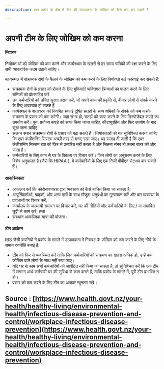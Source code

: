 ```yaml
---
description: आप प्रकोप के बीच में टीम की उत्पादकता के जोखिम को कैसे कम कर सकते हैं

---
```


# अपनी टीम के लिए जोखिम को कम करना

#### निवारण

नियोक्ताओं को जोखिम को कम करने और कार्यस्थल के खतरों से हर समय श्रमिकों की रक्षा करने के लिए सभी व्यावहारिक कदम उठाने चाहिए।

कार्यस्थल में संक्रामक रोगों के फैलने के जोखिम को कम करने के लिए नियोक्ता कई कार्रवाई कर सकते हैं:


* संक्रामक रोगों के प्रसार को रोकने के लिए बुनियादी व्यक्तिगत क्रियाओं का पालन करने के लिए श्रमिकों को प्रोत्साहित करें
* उन कर्मचारियों को उचित सुरक्षा प्रदान करें, जो अपने काम की प्रकृति से, बीमार लोगों से संपर्क करने के लिए आवश्यक हो सकते हैं
* कार्यस्थल के वातावरण की नियमित सफाई दूषित सतहों के साथ श्रमिकों के संपर्क को कम करके संक्रमण के प्रसार को कम करेगी। जहां संभव हो, सतहों को साफ करने के लिए डिस्पोजेबल कपड़े का उपयोग करें। पुन: प्रयोज्य कपड़े को साफ किया जाना चाहिए, कीटाणुरहित और फिर उपयोग के बाद सूख जाना चाहिए।
* संलग्न स्थान संक्रामक रोगों के प्रसार को बढ़ा सकते हैं। नियोक्ताओं को यह सुनिश्चित करना चाहिए कि एयर कंडीशनिंग सिस्टम अच्छी तरह से बनाए रखा जाए। यह सलाह दी जाती है कि एयर कंडीशनिंग सिस्टम हवा को फिर से प्रसारित नहीं करता है और जितना संभव हो उतना बाहर की ओर जाता है।
* कर्मचारियों के लिए काम से घर के विकल्प पर विचार करें। जिन लोगों का अनुसरण करने के लिए विशेष अनुपालन है (जैसे कि HIPAA \), वे कर्मचारियों के लिए एक निजी वीपीएन सेटअप कर सकते हैं।

#### आकस्मिकता

* आकलन करें कि कोरोनावायरस द्वारा व्यवसाय को कैसे बाधित किया जा सकता है;
* आपूर्तिकर्ताओं, ग्राहकों, और अन्य दलों के साथ मौजूदा अनुबंधों का मूल्यांकन करें और बल व्यवस्था के प्रावधानों पर विचार करें;
* कार्यालय के अस्थायी समापन पर विचार करें, घर की नीतियों और कर्मचारियों के लिए / या संभावित छुट्टी से काम करें; तथा
* संस्थान आकस्मिक यात्रा की योजना।

#### टीम आवंटन

IBS जैसी कंपनियों ने प्रकोप के मामले में उत्पादकता में गिरावट के जोखिम को कम करने के लिए नीचे के समान रणनीति बनाई है:

* टीम को फिर से व्यवस्थित करें ताकि जिन कर्मचारियों को संक्रमण का खतरा अधिक हो, उन्हें कम जोखिम वाले लोगों के साथ नहीं रखा जाए।
* यदि घर से काम सभी कर्मचारियों को आवंटित नहीं किया जा सकता है, तो सुनिश्चित करें कि एक टीम में लगभग आधे कर्मचारी घर की सुविधा से काम करते हैं, ताकि प्रकोप के मामले में, पूरी टीम प्रभावित न हो।
* प्रसार को कम करने के लिए टीम का आकार न्यूनतम रखें।

## Source :  [https://www.health.govt.nz/your-health/healthy-living/environmental-health/infectious-disease-prevention-and-control/workplace-infectious-disease-prevention](https://www.health.govt.nz/your-health/healthy-living/environmental-health/infectious-disease-prevention-and-control/workplace-infectious-disease-prevention)

